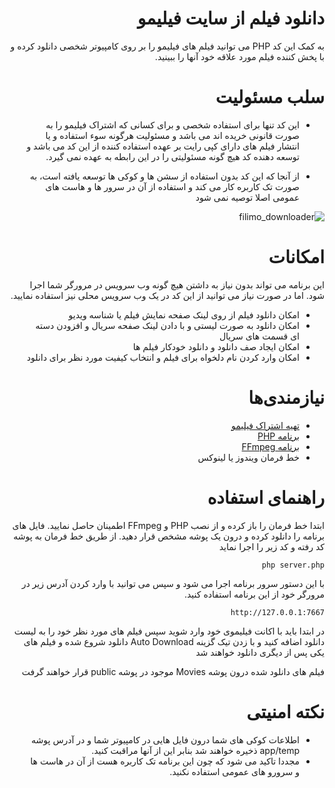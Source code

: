 <div dir="rtl">

# دانلود فیلم از سایت فیلیمو
به کمک این کد PHP می توانید فیلم های فیلیمو را بر روی کامپیوتر شخصی دانلود کرده و با پخش کننده فیلم مورد علاقه خود آنها را ببینید.

# سلب مسئولیت
* این کد تنها برای استفاده شخصی و برای کسانی که اشتراک فیلیمو را به صورت قانونی خریده اند می باشد و مسئولیت هرگونه سوء استفاده و یا انتشار فیلم های دارای کپی رایت بر عهده استفاده کننده از این کد می باشد و توسعه دهنده کد هیچ گونه مسئولیتی را در این رابطه به عهده نمی گیرد.

* از آنجا که این کد بدون استفاده از سشن ها و کوکی ها توسعه یافته است، به صورت تک کاربره کار می کند و استفاده از آن در سرور ها و هاست های عمومی اصلا توصیه نمی شود

![filimo_downloader](https://user-images.githubusercontent.com/6322668/103622798-6f660d80-4f4c-11eb-9786-bd40c8cd4b85.jpg)

# امکانات
این برنامه می تواند بدون نیاز به داشتن هیچ گونه وب سرویس در مرورگر شما اجرا شود.
اما در صورت نیاز می توانید از این کد در یک وب سرویس محلی نیز استفاده نمایید.

- امکان دانلود فیلم از روی لینک صفحه نمایش فیلم یا شناسه ویدیو
- امکان دانلود به صورت لیستی و با دادن لینک صفحه سریال و افزودن دسته ای قسمت های سریال
- امکان ایجاد صف دانلود و دانلود خودکار فیلم ها
- امکان وارد کردن نام دلخواه برای فیلم و انتخاب کیفیت مورد نظر برای دانلود

# نیازمندی‌ها
* [تهیه اشتراک فیلیمو](http://www.filimo.com)
* [برنامه PHP](http://php.net)
* [برنامه FFmpeg](http://ffmpeg.org)
* خط فرمان ویندوز یا لینوکس

# راهنمای استفاده
ابتدا خط فرمان را باز کرده و از نصب PHP و FFmpeg اطمینان حاصل نمایید.
فایل های برنامه را دانلود کرده و درون یک پوشه مشخص قرار دهید.
از طریق خط فرمان به پوشه کد رفته و کد زیر را اجرا نماید

```shell
php server.php
```

با این دستور سرور برنامه اجرا می شود و سپس می توانید با وارد کردن آدرس زیر در مرورگر خود از این برنامه استفاده کنید.

```
http://127.0.0.1:7667
```

در ابتدا باید با اکانت فیلیموی خود وارد شوید
سپس فیلم های مورد نظر خود را به لیست دانلود اضافه کنید
و با زدن تیک گزینه Auto Download دانلود شروع شده و فیلم های یکی پس از دیگری دانلود خواهند شد

فیلم های دانلود شده درون پوشه Movies موجود در پوشه public قرار خواهند گرفت

# نکته امنیتی
* اطلاعات کوکی های شما درون فایل هایی در کامپیوتر شما و در آدرس پوشه app/temp ذخیره خواهند شد بنابر این از آنها مراقبت کنید.
* مجددا تاکید می شود که چون این برنامه تک کاربره هست از آن در هاست ها و سرورو های عمومی استفاده نکنید.




